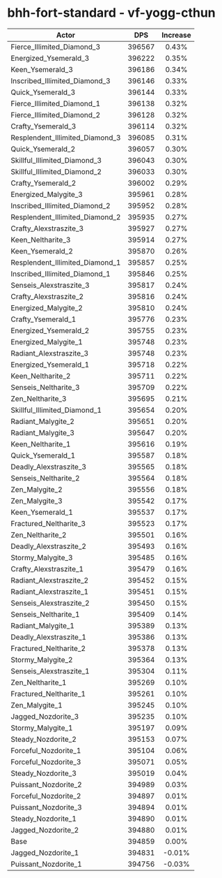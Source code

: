 # bhh-fort-standard - vf-yogg-cthun
| Actor | DPS | Increase |
|---|:---:|:---:|
|Fierce_Illimited_Diamond_3|396567|0.43%|
|Energized_Ysemerald_3|396222|0.35%|
|Keen_Ysemerald_3|396186|0.34%|
|Inscribed_Illimited_Diamond_3|396146|0.33%|
|Quick_Ysemerald_3|396144|0.33%|
|Fierce_Illimited_Diamond_1|396138|0.32%|
|Fierce_Illimited_Diamond_2|396128|0.32%|
|Crafty_Ysemerald_3|396114|0.32%|
|Resplendent_Illimited_Diamond_3|396085|0.31%|
|Quick_Ysemerald_2|396057|0.30%|
|Skillful_Illimited_Diamond_3|396043|0.30%|
|Skillful_Illimited_Diamond_2|396033|0.30%|
|Crafty_Ysemerald_2|396002|0.29%|
|Energized_Malygite_3|395961|0.28%|
|Inscribed_Illimited_Diamond_2|395952|0.28%|
|Resplendent_Illimited_Diamond_2|395935|0.27%|
|Crafty_Alexstraszite_3|395927|0.27%|
|Keen_Neltharite_3|395914|0.27%|
|Keen_Ysemerald_2|395870|0.26%|
|Resplendent_Illimited_Diamond_1|395857|0.25%|
|Inscribed_Illimited_Diamond_1|395846|0.25%|
|Senseis_Alexstraszite_3|395817|0.24%|
|Crafty_Alexstraszite_2|395816|0.24%|
|Energized_Malygite_2|395810|0.24%|
|Crafty_Ysemerald_1|395776|0.23%|
|Energized_Ysemerald_2|395755|0.23%|
|Energized_Malygite_1|395748|0.23%|
|Radiant_Alexstraszite_3|395748|0.23%|
|Energized_Ysemerald_1|395718|0.22%|
|Keen_Neltharite_2|395711|0.22%|
|Senseis_Neltharite_3|395709|0.22%|
|Zen_Neltharite_3|395695|0.21%|
|Skillful_Illimited_Diamond_1|395654|0.20%|
|Radiant_Malygite_2|395651|0.20%|
|Radiant_Malygite_3|395647|0.20%|
|Keen_Neltharite_1|395616|0.19%|
|Quick_Ysemerald_1|395587|0.18%|
|Deadly_Alexstraszite_3|395565|0.18%|
|Senseis_Neltharite_2|395564|0.18%|
|Zen_Malygite_2|395556|0.18%|
|Zen_Malygite_3|395542|0.17%|
|Keen_Ysemerald_1|395537|0.17%|
|Fractured_Neltharite_3|395523|0.17%|
|Zen_Neltharite_2|395501|0.16%|
|Deadly_Alexstraszite_2|395493|0.16%|
|Stormy_Malygite_3|395485|0.16%|
|Crafty_Alexstraszite_1|395479|0.16%|
|Radiant_Alexstraszite_2|395452|0.15%|
|Radiant_Alexstraszite_1|395451|0.15%|
|Senseis_Alexstraszite_2|395450|0.15%|
|Senseis_Neltharite_1|395409|0.14%|
|Radiant_Malygite_1|395389|0.13%|
|Deadly_Alexstraszite_1|395386|0.13%|
|Fractured_Neltharite_2|395378|0.13%|
|Stormy_Malygite_2|395364|0.13%|
|Senseis_Alexstraszite_1|395304|0.11%|
|Zen_Neltharite_1|395269|0.10%|
|Fractured_Neltharite_1|395261|0.10%|
|Zen_Malygite_1|395245|0.10%|
|Jagged_Nozdorite_3|395235|0.10%|
|Stormy_Malygite_1|395197|0.09%|
|Steady_Nozdorite_2|395153|0.07%|
|Forceful_Nozdorite_1|395104|0.06%|
|Forceful_Nozdorite_3|395071|0.05%|
|Steady_Nozdorite_3|395019|0.04%|
|Puissant_Nozdorite_2|394989|0.03%|
|Forceful_Nozdorite_2|394897|0.01%|
|Puissant_Nozdorite_3|394894|0.01%|
|Steady_Nozdorite_1|394890|0.01%|
|Jagged_Nozdorite_2|394880|0.01%|
|Base|394859|0.00%|
|Jagged_Nozdorite_1|394831|-0.01%|
|Puissant_Nozdorite_1|394756|-0.03%|
